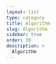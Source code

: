 ```yaml
---
layout: list
type: category
title: Algorithm
slug: Algorithm
sidebar: true
order: 30
description: >
  Algorithm
---
```

